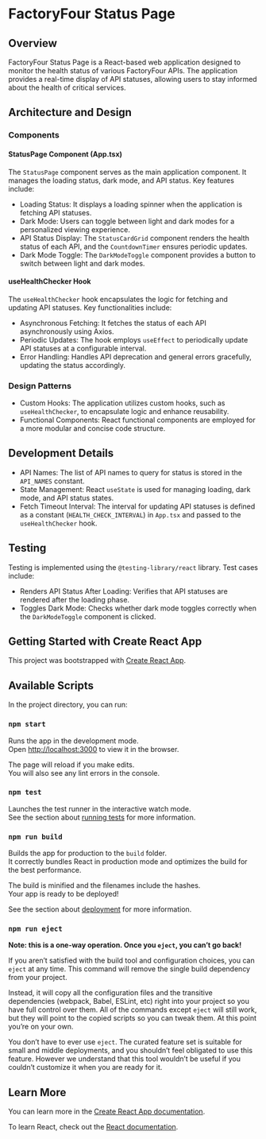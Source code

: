 # FactoryFour Status Page

## Overview

FactoryFour Status Page is a React-based web application designed to monitor the health status of various FactoryFour APIs. The application provides a real-time display of API statuses, allowing users to stay informed about the health of critical services.

## Architecture and Design

### Components

#### StatusPage Component (App.tsx)

The `StatusPage` component serves as the main application component. It manages the loading status, dark mode, and API status. Key features include:

- Loading Status: It displays a loading spinner when the application is fetching API statuses.
- Dark Mode: Users can toggle between light and dark modes for a personalized viewing experience.
- API Status Display: The `StatusCardGrid` component renders the health status of each API, and the `CountdownTimer` ensures periodic updates.
- Dark Mode Toggle: The `DarkModeToggle` component provides a button to switch between light and dark modes.

#### useHealthChecker Hook

The `useHealthChecker` hook encapsulates the logic for fetching and updating API statuses. Key functionalities include:

- Asynchronous Fetching: It fetches the status of each API asynchronously using Axios.
- Periodic Updates: The hook employs `useEffect` to periodically update API statuses at a configurable interval.
- Error Handling: Handles API deprecation and general errors gracefully, updating the status accordingly.

### Design Patterns

- Custom Hooks: The application utilizes custom hooks, such as `useHealthChecker`, to encapsulate logic and enhance reusability.
- Functional Components: React functional components are employed for a more modular and concise code structure.

## Development Details

- API Names: The list of API names to query for status is stored in the `API_NAMES` constant.
- State Management: React `useState` is used for managing loading, dark mode, and API status states.
- Fetch Timeout Interval: The interval for updating API statuses is defined as a constant (`HEALTH_CHECK_INTERVAL`) in `App.tsx` and passed to the `useHealthChecker` hook.

## Testing

Testing is implemented using the `@testing-library/react` library. Test cases include:

- Renders API Status After Loading: Verifies that API statuses are rendered after the loading phase.
- Toggles Dark Mode: Checks whether dark mode toggles correctly when the `DarkModeToggle` component is clicked.


## Getting Started with Create React App

This project was bootstrapped with [Create React App](https://github.com/facebook/create-react-app).

## Available Scripts

In the project directory, you can run:

### `npm start`

Runs the app in the development mode.\
Open [http://localhost:3000](http://localhost:3000) to view it in the browser.

The page will reload if you make edits.\
You will also see any lint errors in the console.

### `npm test`

Launches the test runner in the interactive watch mode.\
See the section about [running tests](https://facebook.github.io/create-react-app/docs/running-tests) for more information.

### `npm run build`

Builds the app for production to the `build` folder.\
It correctly bundles React in production mode and optimizes the build for the best performance.

The build is minified and the filenames include the hashes.\
Your app is ready to be deployed!

See the section about [deployment](https://facebook.github.io/create-react-app/docs/deployment) for more information.

### `npm run eject`

**Note: this is a one-way operation. Once you `eject`, you can’t go back!**

If you aren’t satisfied with the build tool and configuration choices, you can `eject` at any time. This command will remove the single build dependency from your project.

Instead, it will copy all the configuration files and the transitive dependencies (webpack, Babel, ESLint, etc) right into your project so you have full control over them. All of the commands except `eject` will still work, but they will point to the copied scripts so you can tweak them. At this point you’re on your own.

You don’t have to ever use `eject`. The curated feature set is suitable for small and middle deployments, and you shouldn’t feel obligated to use this feature. However we understand that this tool wouldn’t be useful if you couldn’t customize it when you are ready for it.

## Learn More

You can learn more in the [Create React App documentation](https://facebook.github.io/create-react-app/docs/getting-started).

To learn React, check out the [React documentation](https://reactjs.org/).

